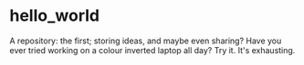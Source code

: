 # hello_world
A repository: the first; storing ideas, and maybe even sharing?
Have you ever tried working on a colour inverted laptop all day? Try it. It's exhausting.
